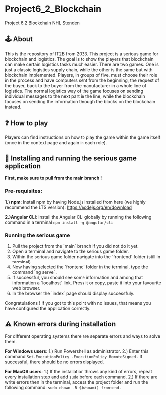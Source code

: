 # Project6_2_Blockchain
Project 6.2 Blockchain NHL Stenden

## 🕹️ About
This is the repository of IT2B from 2023. This project is a serious game for blockchain and logistics. The goal is to show the players that blockchain can make certain logistics tasks much easier. There are two games. One is just a classic logistics supply chain, while the other is the same but with blockchain implemented. Players, in groups of five, must choose their role in the process and have computers sent from the beginning, the request of the buyer, back to the buyer from the manufacturer in a whole line of logistics. The normal logistics way of the game focuses on sending individual messages to the next part in the line, while the blockchain focuses on sending the information through the blocks on the blockchain instead.

## ❓ How to play 
Players can find instructions on how to play the game within the game itself (once in the context page and again in each role).

## 🔽 Installing and running the serious game application
**First, make sure to pull from the main branch !**
### Pre-requisites:
  **1.) npm**:
  Install npm by having Node.js installed from here (we highly recommend the LTS version): https://nodejs.org/en/download
  
  **2.)Angular CLI**:
  Install the Angular CLI globally by running the following command in a terminal `npm install -g @angular/cli`

### Running the serious game
<ol>
  <li>Pull the project from the `main` branch if you did not do it yet.</li>
  <li>Open a terminal and navigate to the serious game folder.</li>
  <li>Within the serious game folder navigate into the `frontend` folder (still in terminal).</li>
  <li>Now having selected the `frontend` folder in the terminal, type the command `ng serve` .</li>
  <li>If successful, you should see some information and among that information a `localhost` link. Press it or copy, paste it into your favourite web browser.</li>
  <li>In the browser the `index` page should display successfuly.</li>
</ol>

Congratulations ! If you got to this point with no issues, that means you have configured the application correctly.

## ⚠️ Known errors during installation

For different operating systems there are separate errors and ways to solve them.

**For Windows users**:
1.) Run Powershell as administrator.
2.) Enter this command `Set-ExecutionPolicy -ExecutionPolicy RemoteSigned` . If successful, there should be no errors displayed.

**For MacOS users**:
1.) If the installation throws any kind of errors, repeat every installation step and add `sudo` before each command.
2.) If there are write errors then in the terminal, access the project folder and run the following command: `sudo chown -R $(whoami) frontend` .
